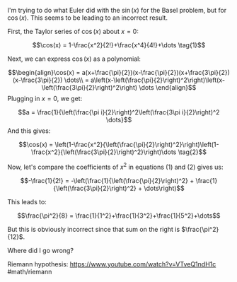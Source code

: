 I'm trying to do what Euler did with the $\sin(x)$ for the Basel problem, but for $\cos(x)$. This seems to be leading to an incorrect result.

First, the Taylor series of $\cos(x)$ about $x=0$:

$$\cos(x) = 1-\frac{x^2}{2!}+\frac{x^4}{4!}+\dots \tag{1}$$

Next, we can express $\cos(x)$ as a polynomial:

$$\begin{align}\cos(x) = a(x+\frac{\pi}{2})(x-\frac{\pi}{2})(x+\frac{3\pi}{2})(x-\frac{3\pi}{2}) \dots\\
 = a\left(x-\left(\frac{\pi}{2}\right)^2\right)\left(x-\left(\frac{3\pi}{2}\right)^2\right) \dots
\end{align}$$
Plugging in $x=0$, we get:

$$a = \frac{1}{\left(\frac{\pi i}{2}\right)^2\left(\frac{3\pi i}{2}\right)^2 \dots}$$
And this gives:

$$\cos(x) = \left(1-\frac{x^2}{\left(\frac{\pi}{2}\right)^2}\right)\left(1-\frac{x^2}{\left(\frac{3\pi}{2}\right)^2}\right)\dots \tag{2}$$

Now, let's compare the coefficients of $x^2$ in equations (1) and (2) gives us:

$$-\frac{1}{2!} = -\left(\frac{1}{\left(\frac{\pi}{2}\right)^2} + \frac{1}{\left(\frac{3\pi}{2}\right)^2} + \dots\right)$$

This leads to:

$$\frac{\pi^2}{8} = \frac{1}{1^2}+\frac{1}{3^2}+\frac{1}{5^2}+\dots$$

But this is obviously incorrect since that sum on the right is $\frac{\pi^2}{12}$.

Where did I go wrong?

Riemann hypothesis: https://www.youtube.com/watch?v=VTveQ1ndH1c
#math/riemann 